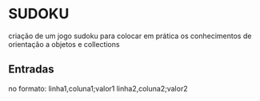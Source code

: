 # SUDOKU

criação de um jogo sudoku para colocar em prática os conhecimentos de orientação a objetos e collections

## Entradas

no formato: linha1,coluna1;valor1 linha2,coluna2;valor2

